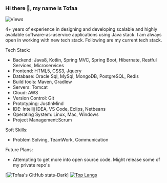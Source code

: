 ### Hi there 👋, my name is Tofaa 
![Views](https://komarev.com/ghpvc/?username=Tofaa2)

4+ years of experience in designing and developing scalable and highly available software­-​as­-​a­​service applications using Java stack.  I am always open in working with new tech stack. Following are my current tech stack.

Tech Stack:

- Backend: Java8, Kotlin, Spring MVC, Spring Boot, Hibernate, Restful Services, Microservices
- Frontend: HTML5, CSS3, Jquery
- Database: Oracle Sql, MySql, MongoDB, PostgreSQL, Redis
- Build tools: Maven, Gradlew
- Servers: Tomcat
- Cloud: AWS
- Version Control: Git
- Prototyping: JustInMind
- IDE: Intellij IDEA, VS Code, Eclips, Netbeans
- Operating System: Linux, Mac, Windows
- Project Management:Scrum

Soft Skills:

- Problem Solving, TeamWork, Communication 


Future Plans:

- Attempting to get more into open source code. Might release some of my private repo's

[![Tofaa's GitHub stats-Dark](https://github-readme-stats.vercel.app/api?username=Tofaa2&show_icons=true&theme=dark#gh-dark-mode-only)]
[![Top Langs](https://github-readme-stats.vercel.app/api/top-langs/?username=Tofaa2)](https://github.com/anuraghazra/github-readme-stats)
